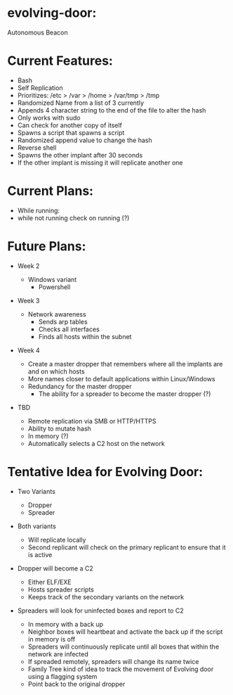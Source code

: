 # evolving-door:
Autonomous Beacon

# Current Features:
-   Bash
-   Self Replication
-   Prioritizes: /etc > /var > /home > /var/tmp > /tmp
-   Randomized Name from a list of 3 currently
-   Appends 4 character string to the end of the file to alter the hash
-   Only works with sudo
-   Can check for another copy of itself
-   Spawns a script that spawns a script
-   Randomized append value to change the hash
-   Reverse shell
-   Spawns the other implant after 30 seconds
-   If the other implant is missing it will replicate another one

# Current Plans:
- While running:
- while not running check on running (?) 

# Future Plans:
- Week 2
    - Windows variant
        - Powershell
     
- Week 3
    - Network awareness
        - Sends arp tables 
        - Checks all interfaces
        - Finds all hosts within the subnet

- Week 4
    - Create a master dropper that remembers where all the implants are and on which hosts
    - More names closer to default applications within Linux/Windows
    - Redundancy for the master dropper
      - The ability for a spreader to become the master dropper (?) 

- TBD
    - Remote replication via SMB or HTTP/HTTPS
    - Ability to mutate hash
    - In memory (?)
    - Automatically selects a C2 host on the network
  
  
  
# Tentative Idea for Evolving Door:
- Two Variants
    - Dropper
    - Spreader
    
- Both variants
    - Will replicate locally
    - Second replicant will check on the primary replicant to ensure that it is active

- Dropper will become a C2
    - Either ELF/EXE
    - Hosts spreader scripts
    - Keeps track of the secondary variants on the network

- Spreaders will look for uninfected boxes and report to C2
    - In memory with a back up
    - Neighbor boxes will heartbeat and activate the back up if the script in memory is off
    - Spreaders will continuously replicate until all boxes that within the network are infected
    - If spreaded remotely, spreaders will change its name twice
    - Family Tree kind of idea to track the movement of Evolving door using a flagging system
    - Point back to the original dropper
